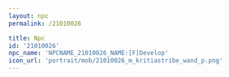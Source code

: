 ```yaml
---
layout: npc
permalink: /21010026

title: Npc
id: '21010026'
npc_name: 'NPCNAME_21010026_NAME:[F]Develop'
icon_url: 'portrait/mob/21010026_m_kritiastribe_wand_p.png'
---
```

